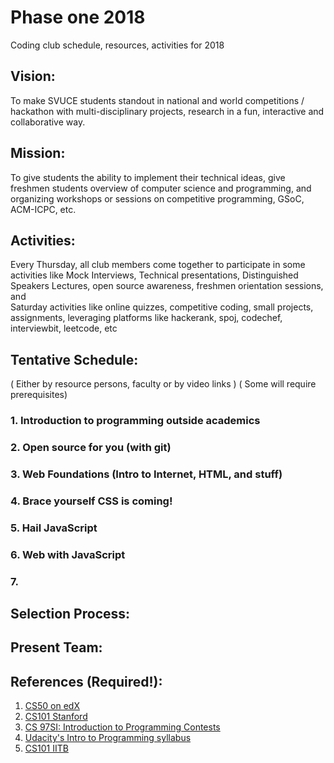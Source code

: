 # Phase one 2018
Coding club schedule, resources, activities for 2018

## Vision:
To make SVUCE students standout in national and world competitions / hackathon with multi-disciplinary projects, research in a fun, interactive and collaborative way.

## Mission:
To give students the ability to implement their technical ideas, give freshmen students overview of computer science and programming, and organizing workshops or sessions on competitive programming, GSoC, ACM-ICPC, etc.

## Activities:
Every Thursday, all club members come together to participate in some activities like Mock Interviews, Technical presentations, Distinguished Speakers Lectures, open source awareness, freshmen orientation sessions, and <br>
Saturday activities like online quizzes, competitive coding, small projects, assignments, leveraging platforms like hackerank, spoj, codechef, interviewbit, leetcode, etc

## Tentative Schedule:
( Either by resource persons, faculty or by video links )
( Some will require prerequisites)
### 1. Introduction to programming outside academics
### 2. Open source for you (with git)
### 3. Web Foundations (Intro to Internet, HTML, and stuff)
### 4. Brace yourself CSS is coming!
### 5. Hail JavaScript
### 6. Web with JavaScript
### 7. 

## Selection Process:

## Present Team: 

## References (Required!):
1. [CS50 on edX](https://www.edx.org/course/cs50s-introduction-computer-science-harvardx-cs50x)
2. [CS101 Stanford](https://web.stanford.edu/class/cs101/index.html#schedule)
3. [CS 97SI: Introduction to Programming Contests](http://web.stanford.edu/class/cs97si/)
4. [Udacity's Intro to Programming syllabus](https://s3.amazonaws.com/video.udacity-data.com/topher/2018/June/5b196ac0_ipnd-syllabus-6.0/ipnd-syllabus-6.0.pdf)
5. [CS101 IITB](https://www.cse.iitb.ac.in/~cs101/2017.1/)
